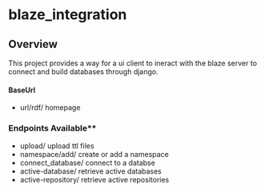 # blaze_integration
## Overview
This project provides a way for a ui client to ineract with the blaze server to connect and build databases through django.
#### BaseUrl
- url/rdf/
  homepage
### Endpoints Available**
  - upload/
    upload ttl files
  - namespace/add/
    create or add a namespace 
  - connect_database/
    connect to a databse
  - active-database/
    retrieve active databases
  - active-repository/
    retrieve active repositories

